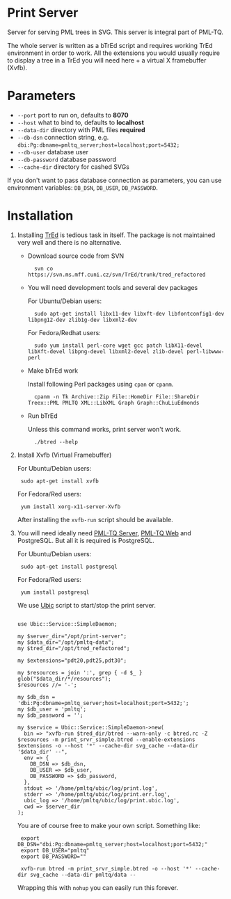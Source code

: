 # Print Server

Server for serving PML trees in SVG. This server is integral part of PML-TQ.

The whole server is written as a bTrEd script and requires working TrEd environment in order to work. All the extensions you would usually require to display a tree in a TrEd you will need here + a virtual X framebuffer (Xvfb).

# Parameters

- `--port` port to run on, defaults to **8070**
- `--host` what to bind to, defaults to **localhost**
- `--data-dir` directory with PML files **required**
- `--db-dsn` connection string, e.g. `dbi:Pg:dbname=pmltq_server;host=localhost;port=5432;`
- `--db-user` database user
- `--db-password` database password
- `--cache-dir` directory for cashed SVGs

If you don't want to pass database connection as parameters, you can use environment variables: `DB_DSN`, `DB_USER`, `DB_PASSWORD`. 

# Installation

1. Installing [TrEd](http://ufal.mff.cuni.cz/tred/) is tedious task in itself. The package is not maintained very well and there is no alternative. 
    
    - Download source code from SVN

            svn co https://svn.ms.mff.cuni.cz/svn/TrEd/trunk/tred_refactored

    - You will need development tools and several dev packages

        For Ubuntu/Debian users:

            sudo apt-get install libx11-dev libxft-dev libfontconfig1-dev libpng12-dev zlib1g-dev libxml2-dev

        For Fedora/Redhat users:

            sudo yum install perl-core wget gcc patch libX11-devel libXft-devel libpng-devel libxml2-devel zlib-devel perl-libwww-perl

    - Make bTrEd work

        Install following Perl packages using `cpan` or `cpanm`.

            cpanm -n Tk Archive::Zip File::HomeDir File::ShareDir Treex::PML PMLTQ XML::LibXML Graph Graph::ChuLiuEdmonds

    - Run bTrEd

        Unless this command works, print server won't work.
              
            ./btred --help


2. Install Xvfb (Virtual Framebuffer)

    For Ubuntu/Debian users:
      
        sudo apt-get install xvfb

    For Fedora/Red users:

        yum install xorg-x11-server-Xvfb

    After installing the `xvfb-run` script should be available.

3. You will need ideally need [PML-TQ Server](https://github.com/ufal/perl-pmltq-server), [PML-TQ Web](https://github.com/ufal/perl-pmltq-web) and PostgreSQL. But all it is required is PostgreSQL.

    For Ubuntu/Debian users:
      
        sudo apt-get install postgresql

    For Fedora/Red users:

        yum install postgresql

    We use [Ubic](https://metacpan.org/pod/Ubic) script to start/stop the print server. 

    ```.perl

    use Ubic::Service::SimpleDaemon;

    my $server_dir="/opt/print-server";
    my $data_dir="/opt/pmltq-data";
    my $tred_dir="/opt/tred_refactored";

    my $extensions="pdt20,pdt25,pdt30";

    my $resources = join ':', grep { -d $_ } glob("$data_dir/*/resources");
    $resources //= '-'; 

    my $db_dsn = 'dbi:Pg:dbname=pmltq_server;host=localhost;port=5432;';
    my $db_user = 'pmltq';
    my $db_password = '';

    my $service = Ubic::Service::SimpleDaemon->new(
      bin => "xvfb-run $tred_dir/btred --warn-only -c btred.rc -Z $resources -m print_srvr_simple.btred --enable-extensions $extensions -o --host '*' --cache-dir svg_cache --data-dir '$data_dir' --",
      env => {
        DB_DSN => $db_dsn,
        DB_USER => $db_user,
        DB_PASSWORD => $db_password,
      },
      stdout => '/home/pmltq/ubic/log/print.log',
      stderr => '/home/pmltq/ubic/log/print.err.log',
      ubic_log => '/home/pmltq/ubic/log/print.ubic.log',
      cwd => $server_dir
    );

    ```

    You are of course free to make your own script. Something like:

        export DB_DSN="dbi:Pg:dbname=pmltq_server;host=localhost;port=5432;"
        export DB_USER="pmltq"
        export DB_PASSWORD=""

        xvfb-run btred -m print_srvr_simple.btred -o --host '*' --cache-dir svg_cache --data-dir pmltq/data --

    Wrapping this with `nohup` you can easily run this forever.